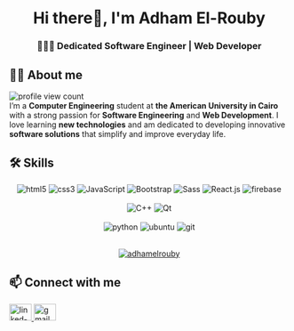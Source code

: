 <h1 align="center">Hi there👋, I'm Adham El-Rouby</h1>
<h3 align="center">🧑🏻‍💻 Dedicated Software Engineer | Web Developer</h3>

## 🙋‍♂️ About me

![profile view count](https://komarev.com/ghpvc/?username=AdhamElRouby)
<br/>
I’m a **Computer Engineering** student at **the American University in Cairo** with a strong passion for **Software Engineering** and **Web Development**. I love learning **new technologies** and am dedicated to developing innovative **software solutions** that simplify and improve everyday life.

## 🛠️ Skills

<!-- HTML5, CSS3, JS, Bootstrap 5, Sass, React.js, Firebase -->
<div align="center">
 <img src="https://img.shields.io/badge/-HTML5-E34F26?logo=HTML5&logoColor=white&style=flat" alt="html5">
 <img src="https://img.shields.io/badge/-CSS3-1572B6?logo=CSS3&logoColor=white&style=flat" alt="css3">
 <img src="https://img.shields.io/badge/-JavaScript-F7DF1E?logo=JavaScript&logoColor=white&style=flat" alt="JavaScript">
 <img src="https://img.shields.io/badge/-Bootstrap-7952B3?logo=Bootstrap&logoColor=white&style=flat" alt="Bootstrap">
 <img src="https://img.shields.io/badge/-Sass-CC6699?logo=Sass&logoColor=white&style=flat"  alt="Sass">
 <img src="https://img.shields.io/badge/-React-61DAFB?logo=React&logoColor=black&style=flat" alt="React.js">
 <img src="https://img.shields.io/badge/Firebase-%23DD2C00?logo=firebase" alt="firebase">
</div>
<br />
<!-- C++, QT -->
<div align="center">
 <img src="https://img.shields.io/badge/-C%2B%2B-00599C?logo=C%2B%2B&logoColor=white&style=flat" alt="C++">
 <img src="https://img.shields.io/badge/Qt-%2341CD52?logo=Qt&logoColor=white" alt="Qt" />
</div>
<br />
<!-- Python, Linux, Git -->
<div align="center">
  <img src="https://img.shields.io/badge/-Python-3776AB?logo=Python&logoColor=white&style=flat" alt="python">
  <img src="https://img.shields.io/badge/Ubuntu-%23E95420?logo=Ubuntu&logoColor=white" alt="ubuntu">
  <img src="https://img.shields.io/badge/Git-%23F05032?logo=Git&logoColor=%23ffff" alt="git">
</div>
<br/>
<!-- profile trophy -->
<p align="center"> <a href="https://github.com/ryo-ma/github-profile-trophy"><img src="https://github-profile-trophy.vercel.app/?username=adhamelrouby" alt="adhamelrouby" /></a> </p>

## 📫 Connect with me
<div>
 <a href="https://www.linkedin.com/in/adham-el-rouby-332342326/">
    <img src="https://raw.githubusercontent.com/rahuldkjain/github-profile-readme-generator/master/src/images/icons/Social/linked-in-alt.svg" alt="linked-in" height="30" width="40" />
  </a>
  <a href="mailto:adhamelrouby@aucegypt.edu">
    <img src="https://mailmeteor.com/logos/assets/PNG/Gmail_Logo_512px.png" height="30" width="40" alt="gmail"/>
  </a>
</div>

